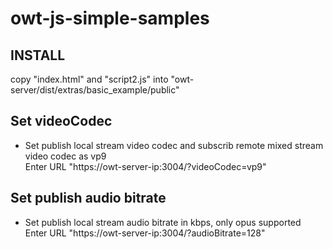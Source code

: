 # owt-js-simple-samples

## INSTALL
copy "index.html" and "script2.js" into "owt-server/dist/extras/basic_example/public"

## Set videoCodec
- Set publish local stream video codec and subscrib remote mixed stream video codec as vp9  
  Enter URL "https://owt-server-ip:3004/?videoCodec=vp9"

## Set publish audio bitrate
- Set publish local stream audio bitrate in kbps, only opus supported   
  Enter URL "https://owt-server-ip:3004/?audioBitrate=128"
